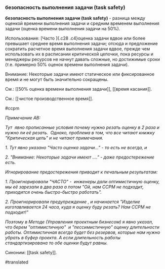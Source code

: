 ### безопасность выполнения задачи (task safety)

**безопасность выполнения задачи (task safety)** - разница между оценкой времени выполнения задачи и средним временем выполнения задачи (оценка времени выполнения задачи на 50%).

Использование: [Часто ]{.c28 .c4}оценка задачи вдвое или более превышает среднее время выполнения задачи; отсюда и предложение сократить расчетное время выполнения задачи вдвое, прежде чем использовать их в расписании критической цепочки, пока ресурсы и менеджеры ресурсов не начнут давать сложные, но достижимые сроки (т.е. примерно 50% оценок времени выполнения задачи).

Внимание: Некоторые задачи имеют статическое или фиксированное время и не могут быть значительно сокращены.

См.: [[50% оценка времени выполнения задачи]], [[время касания]].

См.: [[чистое производственное время]].

#ccpm

*Примечание АВ:*

*Тут  явно прописанные условия почему нужно резать оценку в 2 раза и нужно ли её резать.  Однако, проблема в том, что все читают книжку \"Критическая цепь\" и не читают примечания.*

*1. Тут явно указано \"Часто оценка задачи\...\" - то есть не всегда, и*

*2. \"Внимание: Некоторые задачи имеют \....\" - даже предостережение есть.*

*Игнорирование предостережения приводит к печальным результатам:*

*1. Проигнорировали \"ЧАСТО\" -  инженеры дали оптимистичную оценку, мы её зарезали в два раза а потом \"Ой, нам CCPM не подходит, приходится очень быстро-быстро работать\".*

*2. Проигнорировали предупреждение , и начинается \"Изделие изготавливается 24 часа, куда я оценку буду резать? Нам CCPM не подходит!\"*

*Поэтому в Методе (Управления проектным бизнесом) я явно указал, что берем \"оптимистичную\"  и \"пессимистичную\" оценку длительности работы. Оптимистичная всегда будет без резервов, которые нам нужно убрать в буфер проекта. А если длительность работы стандартизирована то обе оценки будут равны.*

Синоним: [[task safety]].

#translated
